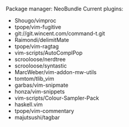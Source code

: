 Package manager: NeoBundle
Current plugins:
* Shougo/vimproc
* tpope/vim-fugitive
* git://git.wincent.com/command-t.git
* Raimondi/delimitMate
* tpope/vim-ragtag
* vim-scripts/AutoComplPop
* scrooloose/nerdtree
* scrooloose/syntastic
* MarcWeber/vim-addon-mw-utils
* tomtom/tlib_vim
* garbas/vim-snipmate
* honza/vim-snippets
* vim-scripts/Colour-Sampler-Pack
* haskell.vim
* tpope/vim-commentary
* majutsushi/tagbar
